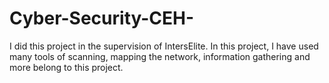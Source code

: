 # Cyber-Security-CEH-
I did this project in the supervision of IntersElite. In this project, I have used many tools of scanning, mapping the network, information gathering and more belong to this project.

